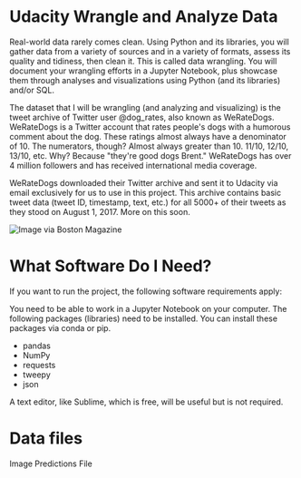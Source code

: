 # Udacity Wrangle and Analyze Data
Real-world data rarely comes clean. Using Python and its libraries, you will gather data from a variety of sources and in a variety of formats, assess its quality and tidiness, then clean it. This is called data wrangling. You will document your wrangling efforts in a Jupyter Notebook, plus showcase them through analyses and visualizations using Python (and its libraries) and/or SQL.

The dataset that I will be wrangling (and analyzing and visualizing) is the tweet archive of Twitter user @dog_rates, also known as WeRateDogs. WeRateDogs is a Twitter account that rates people's dogs with a humorous comment about the dog. These ratings almost always have a denominator of 10. The numerators, though? Almost always greater than 10. 11/10, 12/10, 13/10, etc. Why? Because "they're good dogs Brent." WeRateDogs has over 4 million followers and has received international media coverage.

WeRateDogs downloaded their Twitter archive and sent it to Udacity via email exclusively for us to use in this project. This archive contains basic tweet data (tweet ID, timestamp, text, etc.) for all 5000+ of their tweets as they stood on August 1, 2017. More on this soon.

![Image via [Boston Magazine](http://www.bostonmagazine.com/arts-entertainment/blog/2017/04/18/dog-rates-mit/)](https://video.udacity-data.com/topher/2017/October/59dd378f_dog-rates-social/dog-rates-social.jpg)

# What Software Do I Need?
If you want to run the project, the following software requirements apply:

You need to be able to work in a Jupyter Notebook on your computer.
The following packages (libraries) need to be installed.
You can install these packages via conda or pip.
* pandas
* NumPy
* requests
* tweepy
* json

A text editor, like Sublime, which is free, will be useful but is not required.

# Data files
Image Predictions File

